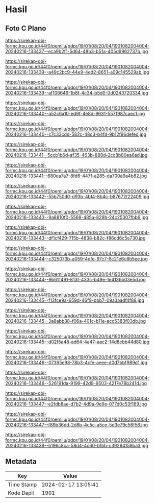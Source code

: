 # Hasil

## Foto C Plano

https://sirekap-obj-formc.kpu.go.id/44f0/pemilu/pdpr/19/01/08/20/04/1901082004004-20240216-133437--eca9b2f1-5d64-48b3-b51a-405d9962737b.jpg

https://sirekap-obj-formc.kpu.go.id/44f0/pemilu/pdpr/19/01/08/20/04/1901082004004-20240216-133439--a49c2bc9-44e9-4ed2-8651-a09c145529ab.jpg

https://sirekap-obj-formc.kpu.go.id/44f0/pemilu/pdpr/19/01/08/20/04/1901082004004-20240216-133439--af106649-1b8f-4c34-b5d0-0d0243720334.jpg

https://sirekap-obj-formc.kpu.go.id/44f0/pemilu/pdpr/19/01/08/20/04/1901082004004-20240216-133440--a52c6a10-ed9f-4e8d-9631-5571987caec1.jpg

https://sirekap-obj-formc.kpu.go.id/44f0/pemilu/pdpr/19/01/08/20/04/1901082004004-20240216-133440--c7c33cdd-582c-48c3-b4fd-9b12f96defed.jpg

https://sirekap-obj-formc.kpu.go.id/44f0/pemilu/pdpr/19/01/08/20/04/1901082004004-20240216-133441--5ccb1b6d-af35-463b-888d-2cc8b80ea6ad.jpg

https://sirekap-obj-formc.kpu.go.id/44f0/pemilu/pdpr/19/01/08/20/04/1901082004004-20240216-133441--680ea7a7-8fd6-447f-a285-da700a9a4b82.jpg

https://sirekap-obj-formc.kpu.go.id/44f0/pemilu/pdpr/19/01/08/20/04/1901082004004-20240216-133442--55b750d0-d93b-4bf4-8b4c-b87672f22409.jpg

https://sirekap-obj-formc.kpu.go.id/44f0/pemilu/pdpr/19/01/08/20/04/1901082004004-20240216-133443--9a8810f0-5568-485a-829b-24c25307fbb9.jpg

https://sirekap-obj-formc.kpu.go.id/44f0/pemilu/pdpr/19/01/08/20/04/1901082004004-20240216-133443--df1cf429-715b-4838-b82c-f86cd6c5e730.jpg

https://sirekap-obj-formc.kpu.go.id/44f0/pemilu/pdpr/19/01/08/20/04/1901082004004-20240216-133444--c325073b-a059-4dfe-97c7-8c21e6c8b5ee.jpg

https://sirekap-obj-formc.kpu.go.id/44f0/pemilu/pdpr/19/01/08/20/04/1901082004004-20240216-133444--9b611491-813f-433c-b49e-1e4136b03e5d.jpg

https://sirekap-obj-formc.kpu.go.id/44f0/pemilu/pdpr/19/01/08/20/04/1901082004004-20240216-133445--f13fce9a-659d-46f9-bbb7-09a3aadf4f88.jpg

https://sirekap-obj-formc.kpu.go.id/44f0/pemilu/pdpr/19/01/08/20/04/1901082004004-20240216-133445--3a8abb38-f06a-401c-b11e-acc5383f03db.jpg

https://sirekap-obj-formc.kpu.go.id/44f0/pemilu/pdpr/19/01/08/20/04/1901082004004-20240216-133445--d02f5a48-ad64-4a47-aac2-14d8cbb44d80.jpg

https://sirekap-obj-formc.kpu.go.id/44f0/pemilu/pdpr/19/01/08/20/04/1901082004004-20240216-133446--07395e98-78b3-4cfe-aeee-d0d7bbf989d1.jpg

https://sirekap-obj-formc.kpu.go.id/44f0/pemilu/pdpr/19/01/08/20/04/1901082004004-20240216-133446--526191da-9199-42d9-9503-4217e78b241d.jpg

https://sirekap-obj-formc.kpu.go.id/44f0/pemilu/pdpr/19/01/08/20/04/1901082004004-20240216-133447--e2fdb8ae-d7b2-4d9a-9e9e-077d0c53f169.jpg

https://sirekap-obj-formc.kpu.go.id/44f0/pemilu/pdpr/19/01/08/20/04/1901082004004-20240216-133447--f89b36dd-2d8b-4c5c-a5ce-5d3e79c56f56.jpg

https://sirekap-obj-formc.kpu.go.id/44f0/pemilu/pdpr/19/01/08/20/04/1901082004004-20240216-133438--b196c8ca-58d4-4c60-b1bb-c39294159ba3.jpg


## Metadata

| Key        | Value               |
| ---------- | ------------------- |
| Time Stamp | 2024-02-17 13:05:41 |
| Kode Dapil | 1901                |



